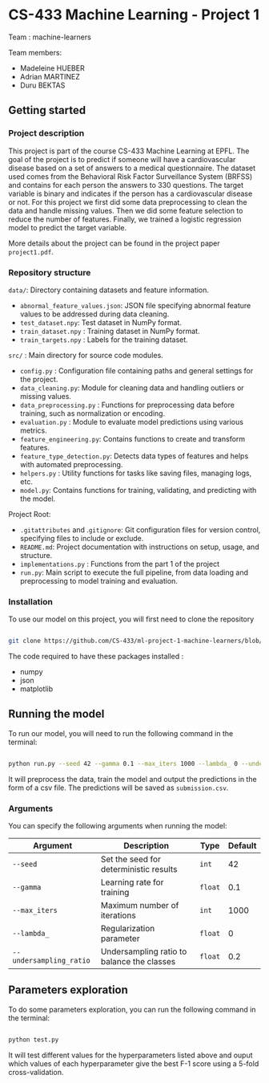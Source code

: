 # CS-433 Machine Learning - Project 1
Team  : machine-learners

Team members:
- Madeleine HUEBER
- Adrian MARTINEZ
- Duru BEKTAS


## Getting started
### Project description
This project is part of the course CS-433 Machine Learning at EPFL. The goal of the project is to predict if someone will have a cardiovascular disease based on a set of answers to a medical questionnaire. The dataset used comes from the Behavioral Risk Factor Surveillance System (BRFSS) and contains  for each person the answers to 330 questions. The target variable is binary and indicates if the person has a cardiovascular disease or not. 
For this project we first did some data preprocessing to clean the data and handle missing values. Then we did some feature selection to reduce the number of features. Finally, we trained a logistic regression model to predict the target variable.

More details about the project can be found in the project paper `project1.pdf`.

### Repository structure

`data/`: Directory containing datasets and feature information.

- `abnormal_feature_values.json`: JSON file specifying abnormal feature values to be addressed during data cleaning.
- `test_dataset.npy`: Test dataset in NumPy format.
- `train_dataset.npy` : Training dataset in NumPy format.
- `train_targets.npy` : Labels for the training dataset.

`src/` : Main directory for source code modules.

- `config.py` : Configuration file containing paths and general settings for the project.
- `data_cleaning.py`: Module for cleaning data and handling outliers or missing values.
- `data_preprocessing.py` : Functions for preprocessing data before training, such as normalization or encoding.
- `evaluation.py` : Module to evaluate model predictions using various metrics.
- `feature_engineering.py`: Contains functions to create and transform features.
- `feature_type_detection.py`: Detects data types of features and helps with automated preprocessing.
- `helpers.py` : Utility functions for tasks like saving files, managing logs, etc.
- `model.py`: Contains functions for training, validating, and predicting with the model.

Project Root:

- `.gitattributes` and .`gitignore`: Git configuration files for version control, specifying files to include or exclude.
- `README.md`: Project documentation with instructions on setup, usage, and structure.
- `implementations.py` : Functions from the part 1 of the project
- `run.py`: Main script to execute the full pipeline, from data loading and preprocessing to model training and evaluation.






### Installation 


To use our model on this project, you will first need to clone the repository 

```bash

git clone https://github.com/CS-433/ml-project-1-machine-learners/blob/final_branch/run.py

```

The code required to have these packages installed :

- numpy
- json
- matplotlib

## Running the model

To run our model, you will need to run the following command in the terminal:

```bash

python run.py --seed 42 --gamma 0.1 --max_iters 1000 --lambda_ 0 --undersampling_ratio 0.2


```

It will preprocess the data, train the model and output the predictions in the form of a csv file. The predictions will be saved as `submission.csv`.

### Arguments

You can specify the following arguments when running the model:

| Argument              | Description                                    | Type   | Default |
|-----------------------|------------------------------------------------|--------|---------|
| `--seed`              | Set the seed for deterministic results         | `int`  | 42      |
| `--gamma`             | Learning rate for training                     | `float`| 0.1     |
| `--max_iters`         | Maximum number of iterations                   | `int`  | 1000    |
| `--lambda_`           | Regularization parameter                       | `float`| 0       |
| `--undersampling_ratio` | Undersampling ratio to balance the classes    | `float`| 0.2     |

## Parameters exploration

To do some parameters exploration, you can run the following command in the terminal:

```bash

python test.py

```

It will test different values for the hyperparameters listed above and ouput which values of each hyperparameter give the best F-1 score using a 5-fold cross-validation.



